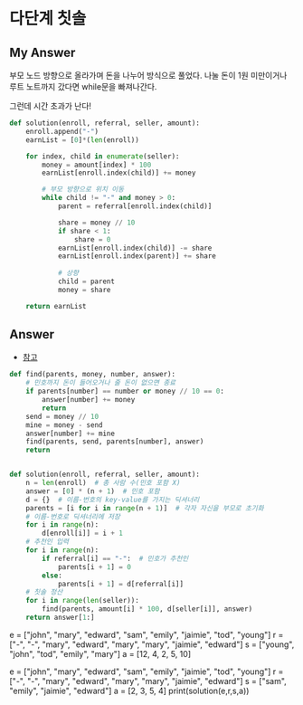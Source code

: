 # 다단계 칫솔


## My Answer
부모 노드 방향으로 올라가며 돈을 나누어 방식으로 풀었다.
나눌 돈이 1원 미만이거나 루트 노트까지 갔다면 while문을 빠져나간다.

그런데 시간 초과가 난다!
```python
def solution(enroll, referral, seller, amount):
    enroll.append("-")
    earnList = [0]*(len(enroll))   

    for index, child in enumerate(seller):
        money = amount[index] * 100
        earnList[enroll.index(child)] += money

        # 부모 방향으로 위치 이동
        while child != "-" and money > 0:
            parent = referral[enroll.index(child)]

            share = money // 10
            if share < 1:
                share = 0
            earnList[enroll.index(child)] -= share
            earnList[enroll.index(parent)] += share 
            
            # 상향
            child = parent
            money = share

    return earnList
```

## Answer
- [참고](https://velog.io/@qweadzs/%ED%94%84%EB%A1%9C%EA%B7%B8%EB%9E%98%EB%A8%B8%EC%8A%A4-%EB%8B%A4%EB%8B%A8%EA%B3%84-%EC%B9%AB%EC%86%94-%ED%8C%90%EB%A7%A4Python)
```python
def find(parents, money, number, answer):
    # 민호까지 돈이 들어오거나 줄 돈이 없으면 종료
    if parents[number] == number or money // 10 == 0:
        answer[number] += money
        return
    send = money // 10
    mine = money - send
    answer[number] += mine
    find(parents, send, parents[number], answer)
    return


def solution(enroll, referral, seller, amount):
    n = len(enroll)  # 총 사람 수(민호 포함 X)
    answer = [0] * (n + 1)  # 민호 포함
    d = {}  # 이름-번호의 key-value를 가지는 딕셔너리
    parents = [i for i in range(n + 1)]  # 각자 자신을 부모로 초기화
    # 이름-번호로 딕셔너리에 저장
    for i in range(n):
        d[enroll[i]] = i + 1
    # 추천인 입력
    for i in range(n):
        if referral[i] == "-":  # 민호가 추천인
            parents[i + 1] = 0
        else:
            parents[i + 1] = d[referral[i]]
    # 칫솔 정산
    for i in range(len(seller)):
        find(parents, amount[i] * 100, d[seller[i]], answer)
    return answer[1:]
```

e = ["john", "mary", "edward", "sam", "emily", "jaimie", "tod", "young"]
r = ["-", "-", "mary", "edward", "mary", "mary", "jaimie", "edward"]
s = ["young", "john", "tod", "emily", "mary"]
a = [12, 4, 2, 5, 10]

e = ["john", "mary", "edward", "sam", "emily", "jaimie", "tod", "young"]
r = ["-", "-", "mary", "edward", "mary", "mary", "jaimie", "edward"]
s = ["sam", "emily", "jaimie", "edward"]
a = [2, 3, 5, 4]
print(solution(e,r,s,a))